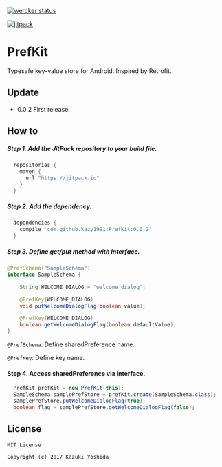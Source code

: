 
[![wercker status](https://app.wercker.com/status/9211f47f64bd20cbbed355f3001c6d0e/s/master "wercker status")](https://app.wercker.com/project/byKey/9211f47f64bd20cbbed355f3001c6d0e)

[![jitpack](https://jitpack.io/v/kazy1991/PrefKit.svg)](https://jitpack.io/#kazy1991/PrefKit)


PrefKit
============

Typesafe key-value store for Android. Inspired by Retrofit.

Update
--------

* 0.0.2 First release.


How to
--------

##### Step 1. Add the JitPack repository to your build file.

```groovy
  repositories {
    maven {
      url "https://jitpack.io"
    }
  }
```

##### Step 2. Add the dependency.

```groovy
  dependencies {
    compile 'com.github.kazy1991:PrefKit:0.0.2'
  }
```

##### Step 3. Define get/put method with Interface.

```java
@PrefSchema("SampleSchema")
interface SampleSchema {

    String WELCOME_DIALOG = "welcome_dialog";

    @PrefKey(WELCOME_DIALOG)
    void putWelcomeDialogFlag(boolean value);

    @PrefKey(WELCOME_DIALOG)
    boolean getWelcomeDialogFlag(boolean defaultValue);
}
```

`@PrefSchema`: Define sharedPreference name.

`@PrefKey`: Define key name.

#### Step 4. Access sharedPreference via interface.

```java
  PrefKit prefKit = new PrefKit(this);
  SampleSchema samplePrefStore = prefKit.create(SampleSchema.class);
  samplePrefStore.putWelcomeDialogFlag(true);
  boolean flag = samplePrefStore.getWelcomeDialogFlag(false);
```

License
-------

    MIT License

    Copyright (c) 2017 Kazuki Yoshida
